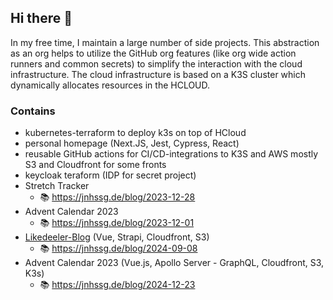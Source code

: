 ## Hi there 👋

In my free time, I maintain a large number of side projects. This abstraction as an org helps to utilize the GitHub org features (like org wide action runners and common secrets) to simplify the interaction with the cloud infrastructure. The cloud infrastructure is based on a K3S cluster which dynamically allocates resources in the HCLOUD.

### Contains

- kubernetes-terraform to deploy k3s on top of HCloud
- personal homepage (Next.JS, Jest, Cypress, React)
- reusable GitHub actions for CI/CD-integrations to K3S and AWS mostly S3 and Cloudfront for some fronts
- keycloak teraform (IDP for secret project)
- Stretch Tracker
  - 📚 https://jnhssg.de/blog/2023-12-28
- Advent Calendar 2023
  - 📚 https://jnhssg.de/blog/2023-12-01
- [Likedeeler-Blog](https://jugger-rostock.de) (Vue, Strapi, Cloudfront, S3)
  - 📚 https://jnhssg.de/blog/2024-09-08
- Advent Calendar 2023 (Vue.js, Apollo Server - GraphQL, Cloudfront, S3, K3s)
  - 📚 https://jnhssg.de/blog/2024-12-23
